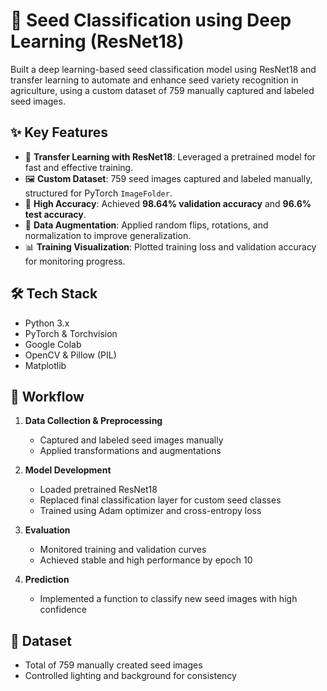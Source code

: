 # 🌱 Seed Classification using Deep Learning (ResNet18)

Built a deep learning-based seed classification model using ResNet18 and transfer learning to automate and enhance seed variety recognition in agriculture, using a custom dataset of 759 manually captured and labeled seed images.

## ✨ Key Features

- 🚀 **Transfer Learning with ResNet18**: Leveraged a pretrained model for fast and effective training.
- 🖼️ **Custom Dataset**: 759 seed images captured and labeled manually, structured for PyTorch `ImageFolder`.
- 🧠 **High Accuracy**: Achieved **98.64% validation accuracy** and **96.6% test accuracy**.
- 🔄 **Data Augmentation**: Applied random flips, rotations, and normalization to improve generalization.
- 📊 **Training Visualization**: Plotted training loss and validation accuracy for monitoring progress.

## 🛠️ Tech Stack

- Python 3.x  
- PyTorch & Torchvision  
- Google Colab  
- OpenCV & Pillow (PIL)  
- Matplotlib  

## 🧪 Workflow

1. **Data Collection & Preprocessing**
   - Captured and labeled seed images manually
   - Applied transformations and augmentations

2. **Model Development**
   - Loaded pretrained ResNet18
   - Replaced final classification layer for custom seed classes
   - Trained using Adam optimizer and cross-entropy loss

3. **Evaluation**
   - Monitored training and validation curves
   - Achieved stable and high performance by epoch 10

4. **Prediction**
   - Implemented a function to classify new seed images with high confidence

## 📁 Dataset

- Total of 759 manually created seed images
- Controlled lighting and background for consistency
